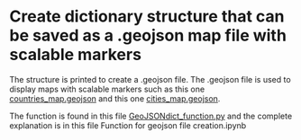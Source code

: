 # Create dictionary structure that can be saved as a .geojson map file with scalable markers

The structure is printed to create a .geojson file. The .geojson file is used to display maps with scalable markers such as this one [countries_map.geojson](https://github.com/marchhombre/Solving-issues/blob/master/Create%20geojson%20files%20for%20map%20display/countries_map.geojson) and this one [cities_map.geojson](https://github.com/marchhombre/Solving-issues/blob/master/Create%20geojson%20files%20for%20map%20display/cities_map.geojson). 

The function is found in this file [GeoJSONdict_function.py](https://github.com/marchhombre/Solving-issues/blob/master/Create%20geojson%20files%20for%20map%20display/GeoJSONdict_function.py) and the complete explanation is in this file Function for geojson file creation.ipynb
